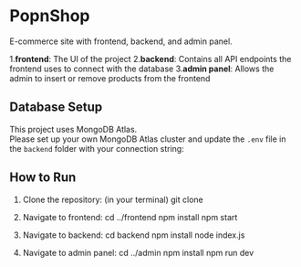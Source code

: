 # PopnShop
E-commerce site with frontend, backend, and admin panel.

1.**frontend**: The UI of the project
2.**backend**: Contains all API endpoints the frontend uses to connect with the database
3.**admin panel**: Allows the admin to insert or remove products from the frontend

## Database Setup
This project uses MongoDB Atlas.  
Please set up your own MongoDB Atlas cluster and update the `.env` file in the `backend` folder with your connection string:

## How to Run
1. Clone the repository:
    (in your terminal)
    git clone <your-repo-link>

2. Navigate to frontend:
    cd ../frontend
    npm install
    npm start
   
3. Navigate to backend:
    cd backend
    npm install
    node index.js

4. Navigate to admin panel:
    cd ../admin
    npm install
    npm run dev

